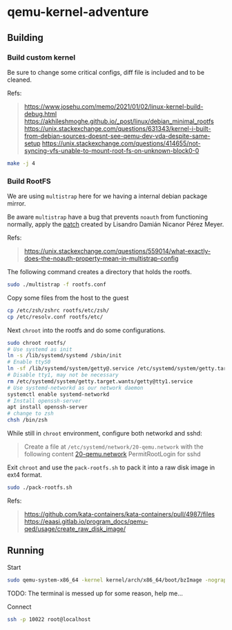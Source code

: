 # qemu-kernel-adventure

## Building

### Build custom kernel

Be sure to change some critical configs, diff file is included and to be cleaned.

Refs:
> https://www.josehu.com/memo/2021/01/02/linux-kernel-build-debug.html
> https://akhileshmoghe.github.io/_post/linux/debian_minimal_rootfs
> https://unix.stackexchange.com/questions/631343/kernel-i-built-from-debian-sources-doesnt-see-qemu-dev-vda-despite-same-setup
> https://unix.stackexchange.com/questions/414655/not-syncing-vfs-unable-to-mount-root-fs-on-unknown-block0-0

```bash
make -j 4
```

### Build RootFS

We are using `multistrap` here for we having a internal debian package mirror.

Be aware `multistrap` have a bug that prevents `noauth` from functioning normally, apply the [patch](multistrap-noauth.patch) created by Lisandro Damián Nicanor Pérez Meyer.

Refs:
> https://unix.stackexchange.com/questions/559014/what-exactly-does-the-noauth-property-mean-in-multistrap-config

The following command creates a directory that holds the rootfs.

```bash
sudo ./multistrap -f rootfs.conf
```

Copy some files from the host to the guest

```bash
cp /etc/zsh/zshrc rootfs/etc/zsh/
cp /etc/resolv.conf rootfs/etc/
```

Next `chroot` into the rootfs and do some configurations.

```bash
sudo chroot rootfs/
# Use systemd as init
ln -s /lib/systemd/systemd /sbin/init
# Enable ttyS0
ln -sf /lib/systemd/system/getty@.service /etc/systemd/system/getty.target.wants/getty@ttyS0.service
# Disable tty1, may not be necessary
rm /etc/systemd/system/getty.target.wants/getty@tty1.service
# Use systemd-networkd as our network daemon
systemctl enable systemd-networkd
# Install openssh-server
apt install openssh-server
# change to zsh
chsh /bin/zsh
```

While still in `chroot` environment, configure both networkd and sshd:
> Create a file at `/etc/systemd/network/20-qemu.network` with the following content [20-qemu.network](20-qemu.network)
> PermitRootLogin for sshd

Exit `chroot` and use the `pack-rootfs.sh` to pack it into a raw disk image in ext4 format.

```bash
sudo ./pack-rootfs.sh
```

Refs:
> https://github.com/kata-containers/kata-containers/pull/4987/files
> https://eaasi.gitlab.io/program_docs/qemu-qed/usage/create_raw_disk_image/

## Running

Start

```bash
sudo qemu-system-x86_64 -kernel kernel/arch/x86_64/boot/bzImage -nographic -drive format=raw,file=multistrap/rootfs.ext4,if=virtio -append "root=/dev/vda rw console=ttyS0 nokaslr" -m 4G -enable-kvm -cpu host -smp $(nproc) -net nic,model=virtio -net user,hostfwd=tcp::10022-:22 -s
```

TODO: The terminal is messed up for some reason, help me...

Connect

```bash
ssh -p 10022 root@localhost
```